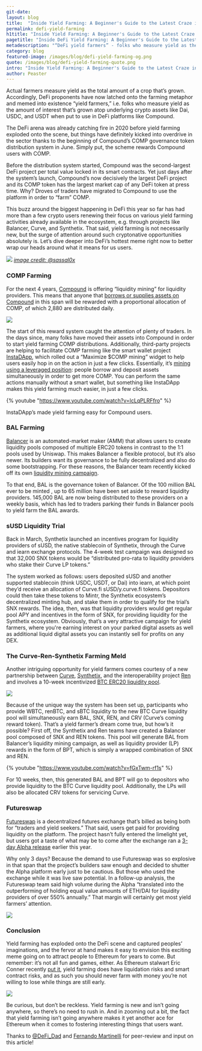 ```yaml
---
git-date:
layout: blog
title:  "Inside Yield Farming: A Beginner's Guide to the Latest Craze in DeFi"
permalink: defi-yield-farming
h1title: "Inside Yield Farming: A Beginner's Guide to the Latest Craze in DeFi"
pagetitle: "Inside DeFi Yield Farming: A Beginner's Guide to the Latest Craze in DeFi"
metadescription: "“DeFi yield farmers” - folks who measure yield as the amount of interest that’s grown atop underlying crypto assets like Dai, USDC, and USDT when put to use in DeFi platforms like Compound"
category: blog
featured-image: /images/blog/defi-yield-farming-og.png
quote: /images/blog/defi-yield-farming-quote.png
intro: "Inside Yield Farming: A Beginner's Guide to the Latest Craze in DeFi"
author: Peaster
---
```

Actual farmers measure yield as the total amount of a crop that’s grown. Accordingly, DeFi proponents have now latched onto the farming metaphor and memed into existence “yield farmers,” i.e. folks who measure yield as the amount of interest that’s grown atop underlying crypto assets like Dai, USDC, and USDT when put to use in DeFi platforms like Compound.

The DeFi arena was already catching fire in 2020 before yield farming exploded onto the scene, but things have definitely kicked into overdrive in the sector thanks to the beginning of Compound’s COMP governance token distribution system in June. Simply put, the scheme rewards Compound users with COMP.

Before the distribution system started, Compound was the second-largest DeFi project per total value locked in its smart contracts. Yet just days after the system’s launch, Compound’s now decisively the largest DeFi project and its COMP token has the largest market cap of any DeFi token at press time. Why? Droves of traders have migrated to Compound to use the platform in order to “farm” COMP.

This buzz around the biggest happening in DeFi this year so far has had more than a few crypto users renewing their focus on various yield farming activities already available in the ecosystem, e.g. through projects like Balancer, Curve, and Synthetix. That said, yield farming is not necessarily new, but the surge of attention around such cryptonative opportunities absolutely is. Let’s dive deeper into DeFi’s hottest meme right now to better wrap our heads around what it means for us users.

![](/images/blog/Ea7HAvWVcAA-3eH.jpeg)
_[image credit: @sassal0x](https://twitter.com/sassal0x/status/1274174596145541120)_

### COMP Farming

For the next 4 years, [Compound](https://compound.finance/) is offering “liquidity mining” for liquidity providers. This means that anyone that [borrows or supplies assets on Compound](https://medium.com/compound-finance/expanding-compound-governance-ce13fcd4fe36) in this span will be rewarded with a proportional allocation of COMP, of which 2,880 are distributed daily.

![](/images/blog/1_i96lXZme6MHnC_oEOkQt1w.png)

The start of this reward system caught the attention of plenty of traders. In the days since, many folks have moved their assets into Compound in order to start yield farming COMP distributions. Additionally, third-party projects are helping to facilitate COMP farming like the smart wallet project [InstaDApp](https://dsa.instadapp.io/compound), which rolled out a “Maximize $COMP mining” widget to help users easily hop in on the action in just a few clicks. Essentially, it’s [mining using a leveraged position](https://twitter.com/Instadapp/status/1272610924860448769): people borrow and deposit assets simultaneously in order to get more COMP. You can perform the same actions manually without a smart wallet, but something like InstaDApp makes this yield farming much easier, in just a few clicks.

{% youtube "https://www.youtube.com/watch?v=lcLqPLRFfro" %}

InstaDApp’s made yield farming easy for Compound users.

### BAL Farming

[Balancer](https://balancer.finance/) is an automated-market maker (AMM) that allows users to create liquidity pools composed of multiple ERC20 tokens in contrast to the 1:1 pools used by Uniswap. This makes Balancer a flexible protocol, but it’s also newer. Its builders want its governance to be fully decentralized and also do some bootstrapping. For these reasons, the Balancer team recently kicked off its own [liquidity mining campaign](https://defipulse.com/blog/balancer-start-liquidity-mining-and-earn-bal-tokens-today/).

To that end, BAL is the governance token of Balancer. Of the 100 million BAL ever to be minted , up to 65 million have been set aside to reward liquidity providers. 145,000 BAL are now being distributed to these providers on a weekly basis, which has led to traders parking their funds in Balancer pools to yield farm the BAL awards.

### sUSD Liquidity Trial

Back in March, Synthetix launched an incentives program for liquidity providers of sUSD, the native stablecoin of Synthetix, through the Curve and iearn exchange protocols. The 4-week test campaign was designed so that 32,000 SNX tokens would be “distributed pro-rata to liquidity providers who stake their Curve LP tokens.”

The system worked as follows: users deposited sUSD and another supported stablecoin (think USDC, USDT, or Dai) into iearn, at which point they’d receive an allocation of Curve.fi sUSD/y.curve.fi tokens. Depositors could then take these tokens to Mintr, the Synthetix ecosystem’s decentralized minting hub, and stake them in order to qualify for the trial’s SNX rewards. The idea, then, was that liquidity providers would get regular pool APY and incentives in the form of SNX, for providing liquidity  for the Synthetix ecosystem. Obviously, that’s a very attractive campaign for yield farmers, where you're earning interest on your parked digital assets as well as additional liquid digital assets you can instantly sell for profits on any DEX.

### The Curve-Ren-Synthetix Farming Meld

Another intriguing opportunity for yield farmers comes courtesy of a new partnership between [Curve](https://www.curve.fi/), [Synthetix](https://www.synthetix.io/), and the interoperability project [Ren](https://renproject.io/) and involves a 10-week incentivized [BTC ERC20 liquidity pool](https://medium.com/renproject/introducing-an-incentivized-btc-liquidity-pool-by-ren-synthetix-and-curve-213d21691d9a).

![](/images/blog/1_WcYXXt3hsNz_nH5A9KcwgQ.png)

Because of the unique way the system has been set up, participants who provide WBTC, renBTC, and sBTC liquidity to the new BTC Curve liquidity pool will simultaneously earn BAL, SNX, REN, and CRV (Curve’s coming reward token). That’s a yield farmer’s dream come true, but how’s it possible? First off, the Synthetix and Ren teams have created a Balancer pool composed of SNX and REN tokens. This pool will generate BAL from Balancer’s liquidity mining campaign, as well as liquidity provider (LP) rewards in the form of BPT, which is simply a wrapped combination of SNX and REN.

{% youtube "https://www.youtube.com/watch?v=fGxTwm-rf1s" %}

For 10 weeks, then, this generated BAL and BPT will go to depositors who provide liquidity to the BTC Curve liquidity pool. Additionally, the LPs will also be allocated CRV tokens for servicing Curve.

### Futureswap

[Futureswap](https://www.futureswap.com/) is a decentralized futures exchange that’s billed as being both for “traders and yield seekers.” That said, users get paid for providing liquidity on the platform. The project hasn’t fully entered the limelight yet, but users got a taste of what may be to come after the exchange ran a [3-day Alpha release](https://medium.com/futureswap/futureswap-lessons-learned-from-a-3-day-alpha-be4e37bc8c52) earlier this year.

Why only 3 days? Because the demand to use Futureswap was so explosive in that span that the project’s builders saw enough and decided to shutter the Alpha platform early just to be cautious. But those who used the exchange while it was live saw potential. In a follow-up analysis, the Futureswap team said high volume during the Alpha “translated into the outperforming of holding equal value amounts of ETH/DAI for liquidity providers of over 550% annually.” That margin will certainly get most yield farmers’ attention.

![](/images/blog/0_L9CQaOAhTPEieITL.png)

### Conclusion

Yield farming has exploded onto the DeFi scene and captured peoples’ imaginations, and the fervor at hand makes it easy to envision this exciting meme going on to attract people to Ethereum for years to come. But remember: it’s not all fun and games, either. As Ethereum stalwart Eric Conner recently [put it](https://twitter.com/econoar/status/1274450100626976768), yield farming does have liquidation risks and smart contract risks, and as such you should never farm with money you’re not willing to lose while things are still early.

![](/images/blog/yieldfarming.png)

Be curious, but don’t be reckless. Yield farming is new and isn’t going anywhere, so there’s no need to rush in. And in zooming out a bit, the fact that yield farming isn’t going anywhere makes it yet another ace for Ethereum when it comes to fostering interesting things that users want.

Thanks to [@DeFi_Dad](https://twitter.com/DeFi_Dad) and [Fernando Martinelli](https://twitter.com/fcmartinelli) for peer-review and input on this article!
